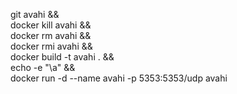 git avahi && \
docker kill avahi && \
docker rm avahi && \
docker rmi avahi && \
docker build -t avahi . && \
echo -e "\a" && \
docker run -d --name avahi -p 5353:5353/udp avahi